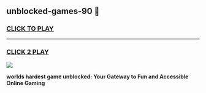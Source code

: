 
## unblocked-games-90 👋
<h3>
<a href="https://premium.freeplayer.one?title=unblocked-games-90&ref=14F">CLICK TO PLAY</a></h3>
<hr>

<h3>
<a href="https://premium.freeplayer.one?title=unblocked-games-90&ref=14F">CLICK 2 PLAY</a>
  
</h3>

<a href="https://premium.freeplayer.one?title=unblocked-games-90&ref=12F/"><img src="https://clearcache.store/games.png"></a>


**worlds hardest game unblocked: Your Gateway to Fun and Accessible Online Gaming**
